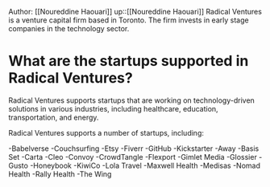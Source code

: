 Author: [[Noureddine Haouari]]
up::[[Noureddine Haouari]]
Radical Ventures is a venture capital firm based in Toronto. The firm invests in early stage companies in the technology sector.

# What are the startups supported in Radical Ventures? 

Radical Ventures supports startups that are working on technology-driven solutions in various industries, including healthcare, education, transportation, and energy.

Radical Ventures supports a number of startups, including:

-Babelverse
-Couchsurfing
-Etsy
-Fiverr
-GitHub
-Kickstarter
-Away
-Basis Set
-Carta
-Cleo
-Convoy
-CrowdTangle
-Flexport
-Gimlet Media
-Glossier
-Gusto
-Honeybook
-KiwiCo
-Lola Travel
-Maxwell Health
-Medisas
-Nomad Health
-Rally Health
-The Wing